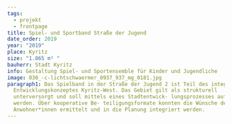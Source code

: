 ```yaml
---
tags:
  - projekt
  - frontpage
title: Spiel- und Sportband Straße der Jugend
date_order: 2019
year: "2019"
place: Kyritz
size: "1.865 m² "
bauherr: Stadt Kyritz
info: Gestaltung Spiel- und Sportensemble für Kinder und Jugendliche
image: 030_-c-lichtschwaermer_0937_937_mg_0181.jpg
paragraph1: Das Spielband in der Straße der Jugend 2 ist Teil des integri- erten
  Entwicklungskonzeptes Kyritz-West. Das Gebiet gilt als strukturell
  unterversorgt und soll mittels eines Stadtentwick- lungsprozesses aufgewertet
  werden. Über kooperative Be- teiligungsformate konnten die Wünsche der
  Anwohner*innen ermittelt und in die Planung integriert werden.
---
```

